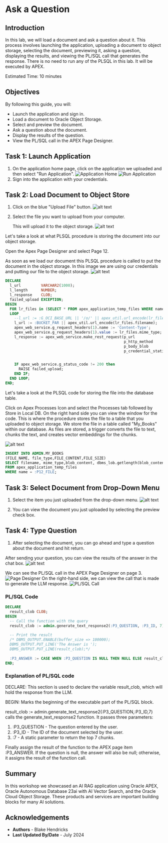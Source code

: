 # Ask a Question

## Introduction

In this lab, we will load a document and ask a question about it. This process involves launching the application, uploading a document to object storage, selecting the document, previewing it, asking a question, displaying the results, and viewing the PL/SQL call that generates the response. There is no need to run any of the PLSQL in this lab.  It will be executed by APEX.

Estimated Time: 10 minutes

## Objectives

By following this guide, you will:

* Launch the application and sign in.
* Load a document to Oracle Object Storage.
* Select and preview the document.
* Ask a question about the document.
* Display the results of the question.
* View the PL/SQL call in the APEX Page Designer.

## Task 1: Launch Application

1. On the application home page, click on the application we uploaded and then select "Run Application".
   ![Application Home](images/vector.png)
   ![Run Application](images/run.png)
2. Sign into the application with your credentials.

## Task 2: Load Document to Object Store

1. Click on the blue "Upload File" button.
![alt text](images/apex1.png)
2. Select the file you want to upload from your computer.

   This will upload it to the object storage.
![alt text](images/apex2.png)

Let's take a look at what PLSQL procedure is storing the document into our object storage.

Open the Apex Page Designer and select Page 12.

As soon as we load our document this PLSQL procedure is called to put the document in the object storage. In this image we are using our credentials and putting our file to the object storage.
![alt text](images/object.png)

``` sql
DECLARE
  l_url         VARCHAR2(1000);
  l_length      NUMBER;
  l_response    CLOB;    
  failed_upload EXCEPTION;
BEGIN
  FOR lr_files in (SELECT * FROM apex_application_temp_files WHERE name = :P12_FILE) 
  LOOP
    --l_url := :G_OCI_BASE_URL || '/o/' || apex_util.url_encode(lr_files.filename);
    l_url := :BUCKET_PAR || apex_util.url_encode(lr_files.filename);
    apex_web_service.g_request_headers(1).name := 'Content-Type';
    apex_web_service.g_request_headers(1).value := lr_files.mime_type;
    l_response := apex_web_service.make_rest_request(p_url                  => l_url,
                                                     p_http_method          => 'PUT',
                                                     p_body_blob            => lr_files.blob_content,
                                                     p_credential_static_id => :G_OCI_CREDENTIALS);


    IF apex_web_service.g_status_code != 200 then
      RAISE failed_upload;
    END IF;
  END LOOP;
END;
```

Let's take a look at the PLSQL code for storing the file into the database table.  

Click on Apex Processes Icon and select the Processes tab followed by Store in Local DB. On the right hand side you can view the window for the code. This is where the procedure stores the file to a table that you uploaded to object storage.
We store the file in a table called "My_Books" within our database. As files are stored, a trigger converts the file to text, chunks the text, and creates vector embeddings for the chunks.

![alt text](images/admin.png)

```sql
INSERT INTO ADMIN.MY_BOOKS
(FILE_NAME, file_type,FILE_CONTENT,FILE_SIZE)
SELECT filename, mime_type,blob_content, dbms_lob.getlength(blob_content)
FROM apex_application_temp_files
WHERE name = :P12_FILE;
```

## Task 3: Select Document from Drop-Down Menu

1. Select the item you just uploaded from the drop-down menu.
![alt text](images/apex3.png)

2. You can view the document you just uploaded by selecting the preview check box.

## Task 4: Type Question

1. After selecting the document, you can go ahead and type a question about the document and hit return.

After sending your question, you can view the results of the answer in the chat box.
![alt text](images/apex4.png)

We can see the PL/SQL call in the APEX Page Designer on page 3.
   ![Page Designer](images/pagedesign.png)
On the right-hand side, we can view the call that is made to generate the LLM response.
   ![PL/SQL Call](images/plsql.png)

### PL/SQL Code

```sql
DECLARE
  result_clob CLOB;
BEGIN
  -- Call the function with the query
  result_clob := admin.generate_text_response2(:P3_QUESTION, :P3_ID, 7);
  
  -- Print the result
  /* DBMS_OUTPUT.ENABLE(buffer_size => 100000);
  DBMS_OUTPUT.PUT_LINE('The Answer is ');
  DBMS_OUTPUT.PUT_LINE(result_clob);*/
  
  :P3_ANSWER := CASE WHEN :P3_QUESTION IS NULL THEN NULL ELSE result_clob END;
END;
```

### Explanation of PL/SQL code

DECLARE: This section is used to declare the variable result_clob, which will hold the response from the LLM.

BEGIN: Marks the beginning of the executable part of the PL/SQL block.

result\_clob := admin.generate\_text\_response2(:P3\_QUESTION,:P3\_ID,7) calls the generate\_text\_response2 function. It passes three parameters:

1. :P3_QUESTION - The question entered by the user.
2. :P3_ID - The ID of the document selected by the user.
3. :7 - A static parameter to return the top 7 chunks.

Finally assign the result of the function to the APEX page item :P3_ANSWER. If the question is null, the answer will also be null; otherwise, it assigns the result of the function call.

## Summary


In this workshop we showcased an AI RAG application using Oracle APEX, Oracle Autonomous Database 23ai with AI Vector Search, and the Oracle Cloud Object Storage. These products and services are important building blocks for many AI solutions.


## Acknowledgements

* **Authors** - Blake Hendricks
* **Last Updated By/Date** -  July 2024
